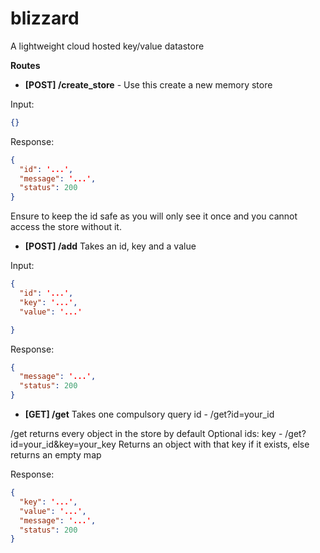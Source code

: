 # blizzard
A lightweight cloud hosted key/value datastore

**Routes**
-  **[POST] /create_store** - Use this create a new memory store

Input:
```json
{}
```

Response:
```json
{
  "id": '...',
  "message": '...',
  "status": 200
}
```

Ensure to keep the id safe as you will only see it once and you cannot access the store without it.

- **[POST] /add**
Takes an id, key and a value 

Input:
```json 
{
  "id": '...',
  "key": '...',
  "value": '...'

}
```

Response:
```json
{
  "message": '...',
  "status": 200
}
```

- **[GET] /get**
Takes one compulsory query
id - /get?id=your_id

/get returns every object in the store by default
Optional ids:
key - /get?id=your_id&key=your_key 
Returns an object with that key if it exists, else returns an empty map

Response: 
```json
{
  "key": '...',
  "value": '...',
  "message": '...',
  "status": 200
}
```
